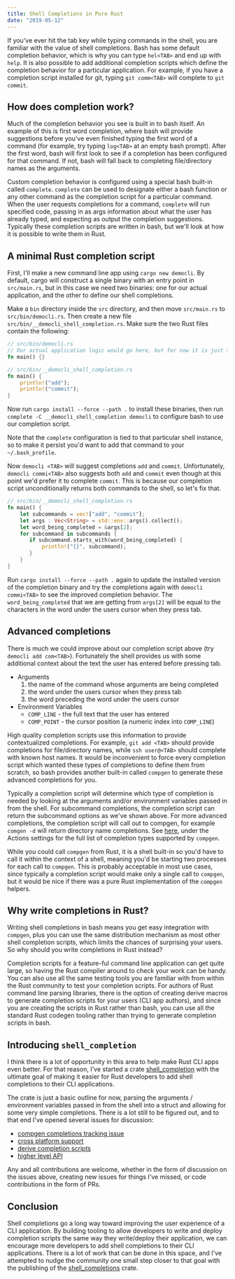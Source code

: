 ```yaml
---
title: Shell Completions in Pure Rust
date: "2019-05-12"
---
```


If you've ever hit the tab key while typing commands in the shell, you are familiar with the value of shell completions. Bash has some default completion behavior, which is why you can type `hel<TAB>` and end up with `help`. It is also possible to add additional completion scripts which define the completion behavior for a particular application. For example, if you have a completion script installed for git, typing `git comm<TAB>` will complete to `git commit`.

## How does completion work?

Much of the completion behavior you see is built in to bash itself. An example of this is first word completion, where bash will provide suggestions before you've even finished typing the first word of a command (for example, try typing `log<TAB>` at an empty bash prompt). After the first word, bash will first look to see if a completion has been configured for that command. If not, bash will fall back to completing file/directory names as the arguments. 

Custom completion behavior is configured using a special bash built-in called `complete`. `complete` can be used to designate either a bash function or any other command as the completion script for a particular command. When the user requests completions for a command, `complete` will run specified code, passing in as args information about what the user has already typed, and expecting as output the completion suggestions. Typically these completion scripts are written in bash, but we'll look at how it is possible to write them in Rust.

## A minimal Rust completion script

First, I'll make a new command line app using `cargo new democli`. By default, cargo will construct a single binary with an entry point in `src/main.rs`, but in this case we need two binaries: one for our actual application, and the other to define our shell completions. 

Make a `bin` directory inside the `src` directory, and then move `src/main.rs` to `src/bin/democli.rs`. Then create a new file `src/bin/__democli_shell_completion.rs`. Make sure the two Rust files contain the following:

```rust
// src/bin/democli.rs
// Our actual application logic would go here, but for now it is just stubbed out
fn main() {}

// src/bin/__democli_shell_completion.rs
fn main() {
    println!("add");
    println!("commit");
}
```

Now run `cargo install --force --path .` to install these binaries, then run `complete -C __democli_shell_completion democli` to configure bash to use our completion script.

Note that the `complete` configuration is tied to that particular shell instance, so to make it persist you'd want to add that command to your `~/.bash_profile`.

Now `democli <TAB>` will suggest completions `add` and `commit`. Unfortunately, `democli commi<TAB>` also suggests both `add` and `commit` even though at this point we'd prefer it to complete `commit`. This is because our completion script unconditionally returns both commands to the shell, so let's fix that. 

```rust
// src/bin/__democli_shell_completion.rs
fn main() {
    let subcommands = vec!["add", "commit"];                                                                       
    let args : Vec<String> = std::env::args().collect();                                                           
    let word_being_completed = &args[2];                                                                           
    for subcommand in subcommands { 
       if subcommand.starts_with(word_being_completed) {
           println!("{}", subcommand);
       }
    }   
}     
```

Run `cargo install --force --path .` again to update the installed version of the completion binary and try the completions again with `democli commi<TAB>` to see the improved completion behavior. The `word_being_completed` that we are getting from `args[2]` will be equal to the characters in the word under the users cursor when they press tab.

## Advanced completions

There is much we could improve about our completion script above (try `democli add com<TAB>`). Fortunately the shell provides us with some additional context about the text the user has entered before pressing tab.

* Arguments
    1. the name of the command whose arguments are being completed
    2. the word under the users cursor when they press tab
    3. the word preceding the word under the users cursor 
* Environment Variables
    * `COMP_LINE` - the full text that the user has entered
    * `COMP_POINT` - the cursor position (a numeric index into `COMP_LINE`)

High quality completion scripts use this information to provide contextualized completions. For example, `git add <TAB>` should provide completions for file/directory names, while `ssh user@<TAB>` should complete with known host names. It would be inconvenient to force every completion script which wanted these types of completions to define them from scratch, so bash provides another built-in called `compgen` to generate these advanced completions for you.

Typically a completion script will determine which type of completion is needed by looking at the arguments and/or environment variables passed in from the shell. For subcommand completions, the completion script can return the subcommand options as we've shown above. For more advanced completions, the completion script will call out to compgen, for example `comgen -d` will return directory name completions. See [here](https://www.gnu.org/software/bash/manual/html_node/Programmable-Completion-Builtins.html), under the Actions settings for the full list of completion types supported by `compgen`.

While you could call `compgen` from Rust, it is a shell built-in so you'd have to call it within the context of a shell, meaning you'd be starting two processes for each call to `compgen`. This is probably acceptable in most use cases, since typically a completion script would make only a single call to `compgen`, but it would be nice if there was a pure Rust implementation of the `compgen` helpers.  

## Why write completions in Rust?

Writing shell completions in bash means you get easy integration with `compgen`, plus you can use the same distribution mechanism as most other shell completion scripts, which limits the chances of surprising your users. So why should you write completions in Rust instead? 

Completion scripts for a feature-ful command line application can get quite large, so having the Rust compiler around to check your work can be handy. You can also use all the same testing tools you are familiar with from within the Rust community to test your completion scripts. For authors of Rust command line parsing libraries, there is the option of creating derive macros to generate completion scripts for your users (CLI app authors), and since you are creating the scripts in Rust rather than bash, you can use all the standard Rust codegen tooling rather than trying to generate completion scripts in bash.

## Introducing `shell_completion`

I think there is a lot of opportunity in this area to help make Rust CLI apps even better. For that reason, I've started a crate [shell_completion](https://github.com/joshmcguigan/shell_completion) with the ultimate goal of making it easier for Rust developers to add shell completions to their CLI applications. 

The crate is just a basic outline for now, parsing the arguments / environment variables passed in from the shell into a struct and allowing for some very simple completions. There is a lot still to be figured out, and to that end I've opened several issues for discussion:

* [compgen completions tracking issue](https://github.com/JoshMcguigan/shell_completion/issues/1)
* [cross platform support](https://github.com/JoshMcguigan/shell_completion/issues/2)
* [derive completion scripts](https://github.com/JoshMcguigan/shell_completion/issues/3)
* [higher level API](https://github.com/JoshMcguigan/shell_completion/issues/4)

Any and all contributions are welcome, whether in the form of discussion on the issues above, creating new issues for things I've missed, or code contributions in the form of PRs. 

## Conclusion

Shell completions go a long way toward improving the user experience of a CLI application. By building tooling to allow developers to write and deploy completion scripts the same way they write/deploy their application, we can encourage more developers to add shell completions to their CLI applications. There is a lot of work that can be done in this space, and I've attempted to nudge the community one small step closer to that goal with the publishing of the [shell_completions](https://github.com/joshmcguigan/shell_completion) crate.
